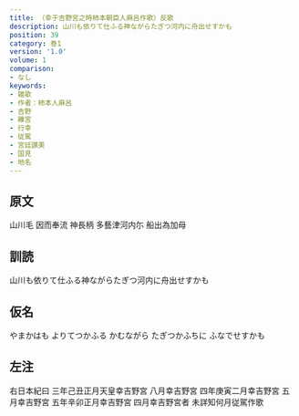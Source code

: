```yaml
---
title: （幸于吉野宮之時柿本朝臣人麻呂作歌）反歌
description: 山川も依りて仕ふる神ながらたぎつ河内に舟出せすかも
position: 39
category: 巻1
version: '1.0'
volume: 1
comparison:
- なし
keywords:
- 雑歌
- 作者：柿本人麻呂
- 吉野
- 離宮
- 行幸
- 従駕
- 宮廷讃美
- 国見
- 地名
---
```


## 原文

山川毛 因而奉流 神長柄 多藝津河内尓 船出為加母

## 訓読

山川も依りて仕ふる神ながらたぎつ河内に舟出せすかも

## 仮名

やまかはも よりてつかふる かむながら たぎつかふちに ふなでせすかも

## 左注

右日本紀曰 三年己丑正月天皇幸吉野宮 八月幸吉野宮 四年庚寅二月幸吉野宮 五月幸吉野宮 五年辛卯正月幸吉野宮 四月幸吉野宮者 未詳知何月従駕作歌
